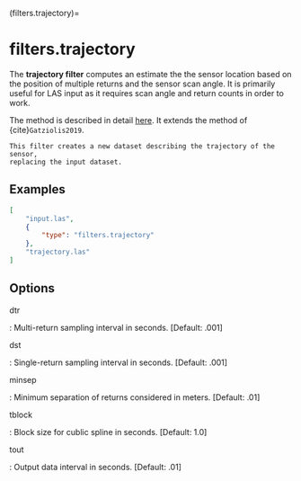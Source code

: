 (filters.trajectory)=

# filters.trajectory

The **trajectory filter** computes an estimate the the sensor location based
on the position of multiple returns and the sensor scan angle. It is primarily
useful for LAS input as it requires scan angle and return counts in order to
work.

The method is described in detail [here]. It extends the method of {cite}`Gatziolis2019`.

```{note}
This filter creates a new dataset describing the trajectory of the sensor,
replacing the input dataset.
```

## Examples

```json
[
    "input.las",
    {
        "type": "filters.trajectory"
    },
    "trajectory.las"
]
```

## Options

dtr

: Multi-return sampling interval in seconds. \[Default: .001\]

dst

: Single-return sampling interval in seconds. \[Default: .001\]

minsep

: Minimum separation of returns considered in meters. \[Default: .01\]

tblock

: Block size for cublic spline in seconds. \[Default: 1.0\]

tout

: Output data interval in seconds. \[Default: .01\]

```{include} filter_opts.md
```

[here]: ../papers/lidar-traj.pdf
